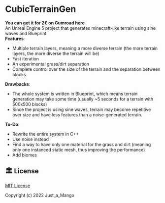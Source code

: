 # CubicTerrainGen
**You can get it for 2€ on Gumroad [here](https://justamango.gumroad.com/l/cubicterraingenerator)**\
An Unreal Engine 5 project that generates minecraft-like terrain using sine waves and Blueprint\
**Features**:
- Multiple terrain layers, meaning a more diverse terrain (the more terrain layers, the more diverse the terrain will be)
- Fast iteration
- An experimental grass/dirt separation
- Complete control over the size of the terrain and the separation between blocks

**Drawbacks**:
- The whole system is written in Blueprint, which means terrain generation may take some time (usually ~5 seconds for a terrain with 500x500 blocks)
- Since the project is using sine waves, terrain may become repetitive over size and have less features than a noise-generated terrain.

**To-Do**:
- Rewrite the entire system in C++
- Use noise instead
- Find a way to have only one material for the grass and dirt (meaning only one instanced static mesh, thus improving the performance)
- Add biomes

## 🏛️ License
[MIT License](https://github.com/just-a-mango/CubicTerrainGen/blob/main/LICENSE)

Copyright (c) 2022 Just_a_Mango

